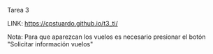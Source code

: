 Tarea 3

LINK: https://cpstuardo.github.io/t3_ti/

Nota: Para que aparezcan los vuelos es necesario presionar el botón "Solicitar información vuelos"
